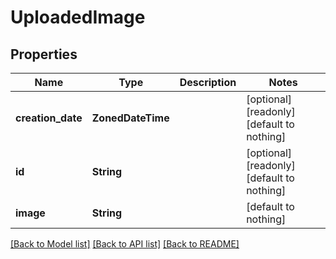 # UploadedImage


## Properties
Name | Type | Description | Notes
------------ | ------------- | ------------- | -------------
**creation_date** | **ZonedDateTime** |  | [optional] [readonly] [default to nothing]
**id** | **String** |  | [optional] [readonly] [default to nothing]
**image** | **String** |  | [default to nothing]


[[Back to Model list]](../README.md#models) [[Back to API list]](../README.md#api-endpoints) [[Back to README]](../README.md)


